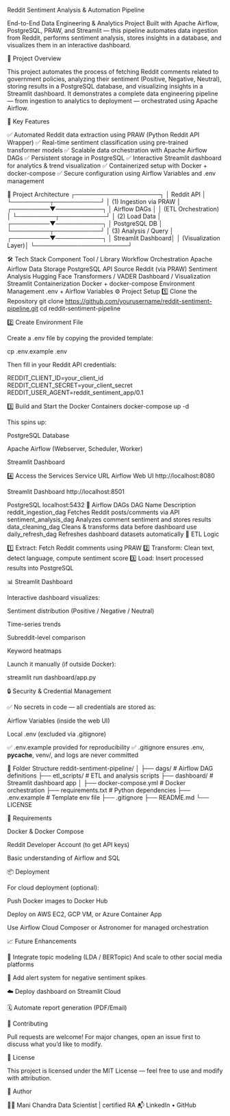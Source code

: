 Reddit Sentiment Analysis & Automation Pipeline

End-to-End Data Engineering & Analytics Project
Built with Apache Airflow, PostgreSQL, PRAW, and Streamlit — this pipeline automates data ingestion from Reddit, performs sentiment analysis, stores insights in a database, and visualizes them in an interactive dashboard.

🚀 Project Overview

This project automates the process of fetching Reddit comments related to government policies, analyzing their sentiment (Positive, Negative, Neutral), storing results in a PostgreSQL database, and visualizing insights in a Streamlit dashboard.
It demonstrates a complete data engineering pipeline — from ingestion to analytics to deployment — orchestrated using Apache Airflow.

🧠 Key Features

✅ Automated Reddit data extraction using PRAW (Python Reddit API Wrapper)
✅ Real-time sentiment classification using pre-trained transformer models
✅ Scalable data orchestration with Apache Airflow DAGs
✅ Persistent storage in PostgreSQL
✅ Interactive Streamlit dashboard for analytics & trend visualization
✅ Containerized setup with Docker + docker-compose
✅ Secure configuration using Airflow Variables and .env management

🧩 Project Architecture
               ┌────────────────────┐
               │      Reddit API     │
               └─────────┬───────────┘
                         │
                   (1) Ingestion via PRAW
                         │
               ┌─────────▼───────────┐
               │     Airflow DAGs     │
               │  (ETL Orchestration) │
               └─────────┬───────────┘
                         │
                   (2) Load Data
                         │
               ┌─────────▼───────────┐
               │     PostgreSQL DB    │
               └─────────┬───────────┘
                         │
                   (3) Analysis / Query
                         │
               ┌─────────▼───────────┐
               │   Streamlit Dashboard│
               │ (Visualization Layer)│
               └──────────────────────┘

🛠️ Tech Stack
Component	Tool / Library
Workflow Orchestration	Apache Airflow
Data Storage	PostgreSQL
API Source	Reddit (via PRAW)
Sentiment Analysis	Hugging Face Transformers / VADER
Dashboard / Visualization	Streamlit
Containerization	Docker + docker-compose
Environment Management	.env + Airflow Variables
⚙️ Project Setup
1️⃣ Clone the Repository
git clone https://github.com/yourusername/reddit-sentiment-pipeline.git
cd reddit-sentiment-pipeline

2️⃣ Create Environment File

Create a .env file by copying the provided template:

cp .env.example .env


Then fill in your Reddit API credentials:

REDDIT_CLIENT_ID=your_client_id
REDDIT_CLIENT_SECRET=your_client_secret
REDDIT_USER_AGENT=reddit_sentiment_app/0.1

3️⃣ Build and Start the Docker Containers
docker-compose up -d


This spins up:

PostgreSQL Database

Apache Airflow (Webserver, Scheduler, Worker)

Streamlit Dashboard

4️⃣ Access the Services
Service	URL
Airflow Web UI	http://localhost:8080

Streamlit Dashboard	http://localhost:8501

PostgreSQL	localhost:5432
📅 Airflow DAGs
DAG Name	Description
reddit_ingestion_dag	Fetches Reddit posts/comments via API
sentiment_analysis_dag	Analyzes comment sentiment and stores results
data_cleaning_dag	Cleans & transforms data before dashboard use
daily_refresh_dag	Refreshes dashboard datasets automatically
🧮 ETL Logic

1️⃣ Extract: Fetch Reddit comments using PRAW
2️⃣ Transform: Clean text, detect language, compute sentiment score
3️⃣ Load: Insert processed results into PostgreSQL

📊 Streamlit Dashboard

Interactive dashboard visualizes:

Sentiment distribution (Positive / Negative / Neutral)

Time-series trends

Subreddit-level comparison

Keyword heatmaps

Launch it manually (if outside Docker):

streamlit run dashboard/app.py

🔒 Security & Credential Management

✅ No secrets in code — all credentials are stored as:

Airflow Variables (inside the web UI)

Local .env (excluded via .gitignore)

✅ .env.example provided for reproducibility
✅ .gitignore ensures .env, __pycache__, venv/, and logs are never committed

📁 Folder Structure
reddit-sentiment-pipeline/
│
├── dags/                      # Airflow DAG definitions
├── etl_scripts/               # ETL and analysis scripts
├── dashboard/                 # Streamlit dashboard app
│
├── docker-compose.yml         # Docker orchestration
├── requirements.txt           # Python dependencies
├── .env.example               # Template env file
├── .gitignore
├── README.md
└── LICENSE

🧰 Requirements

Docker & Docker Compose

Reddit Developer Account (to get API keys)

Basic understanding of Airflow and SQL

📦 Deployment

For cloud deployment (optional):

Push Docker images to Docker Hub

Deploy on AWS EC2, GCP VM, or Azure Container App

Use Airflow Cloud Composer or Astronomer for managed orchestration

📈 Future Enhancements

🧠 Integrate topic modeling (LDA / BERTopic) And scale to other social media platforms

🔔 Add alert system for negative sentiment spikes

☁️ Deploy dashboard on Streamlit Cloud

🗓️ Automate report generation (PDF/Email)

🤝 Contributing

Pull requests are welcome! For major changes, open an issue first to discuss what you’d like to modify.

📄 License

This project is licensed under the MIT License — feel free to use and modify with attribution.

🌟 Author

👨‍💻 Mani Chandra
Data Scientist | certified RA
📬 LinkedIn 
 • GitHub
